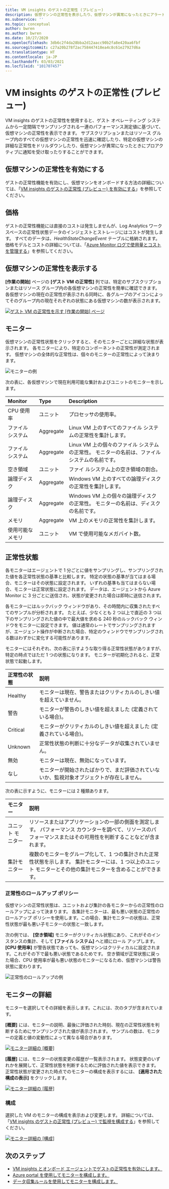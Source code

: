 ```yaml
---
title: VM insights のゲストの正常性 (プレビュー)
description: 仮想マシンの正常性を表示したり、仮想マシンが異常になったときにアラートを受信したりする方法を含む、VM insights の正常性機能の概要。
ms.subservice: ''
ms.topic: conceptual
author: bwren
ms.author: bwren
ms.date: 10/27/2020
ms.openlocfilehash: 3db6c2f4da28bba2d12aacc90b2fa8e420aa6fbf
ms.sourcegitcommit: c27a20b278f2ac758447418ea4c8c61e27927d6a
ms.translationtype: HT
ms.contentlocale: ja-JP
ms.lasthandoff: 03/03/2021
ms.locfileid: "101707457"
---
```

# <a name="vm-insights-guest-health-preview"></a>VM insights のゲストの正常性 (プレビュー)
VM insights のゲストの正常性を使用すると、ゲスト オペレーティング システムから一定間隔でサンプリングされる一連のパフォーマンス測定値に基づいて、仮想マシンの正常性を表示できます。 サブスクリプションまたはリソース グループ内のすべての仮想マシンの正常性を迅速に確認したり、特定の仮想マシンの詳細な正常性をドリルダウンしたり、仮想マシンが異常になったときにプロアクティブに通知を受け取ったりすることができます。 

## <a name="enable-virtual-machine-health"></a>仮想マシンの正常性を有効にする
ゲストの正常性機能を有効にし、仮想マシンをオンボードする方法の詳細については、「[VM insights のゲストの正常性 (プレビュー) を有効にする](vminsights-health-enable.md)」を参照してください。

## <a name="pricing"></a>価格
ゲストの正常性機能には直接のコストは発生しませんが、Log Analytics ワークスペースの正常性状態データのインジェストとストレージにはコストが発生します。 すべてのデータは、*HealthStateChangeEvent* テーブルに格納されます。 価格モデルとコストの詳細については、「[Azure Monitor ログで使用量とコストを管理する](../logs/manage-cost-storage.md)」を参照してください。

## <a name="view-virtual-machine-health"></a>仮想マシンの正常性を表示する
**[作業の開始]** ページの **[ゲスト VM の正常性]** 列では、特定のサブスクリプションまたはリソース グループ内の各仮想マシンの正常性を簡単に確認できます。 各仮想マシンの現在の正常性が表示される同時に、各グループのアイコンによってそのグループ内の現在それぞれの状態にある仮想マシンの数が表示されます。

[![ゲスト VM の正常性を示す [作業の開始] ページ](media/vminsights-health-overview/get-started-page.png)](media/vminsights-health-overview/get-started-page.png#lightbox)


## <a name="monitors"></a>モニター
仮想マシンの正常性状態をクリックすると、そのモニターごとに詳細な状態が表示されます。 各モニターにより、特定のコンポーネントの正常性が測定されます。 仮想マシンの全体的な正常性は、個々のモニターの正常性によって決まります。 

![モニターの例](media/vminsights-health-overview/monitors.png)

次の表に、各仮想マシンで現在利用可能な集計およびユニットのモニターを示します。 

| Monitor | Type | Description |
|:---|:---|:---|
| CPU 使用率 | ユニット | プロセッサの使用率。 |
| ファイル システム | Aggregate | Linux VM 上のすべてのファイル システムの正常性を集計します。 |
| ファイル システム  | Aggregate | Linux VM 上の個々のファイル システムの正常性。 モニターの名前は、ファイル システムの名前です。 |
| 空き領域 | ユニット | ファイ ルシステム上の空き領域の割合。 |
| 論理ディスク | Aggregate | Windows VM 上のすべての論理ディスクの正常性を集計します。 |
| 論理ディスク  | Aggregate | Windows VM 上の個々の論理ディスクの正常性。 モニターの名前は、ディスクの名前です。 |
| メモリ | Aggregate | VM 上のメモリの正常性を集計します。 |
| 使用可能なメモリ | ユニット | VM で使用可能なメガバイト数。 |

## <a name="health-states"></a>正常性状態
各モニターはエージェントで 1 分ごとに値をサンプリングし、サンプリングされた値を各正常性状態の基準と比較します。 特定の状態の基準が当てはまる場合、モニターはその状態に設定されます。 いずれの基準も当てはまらない場合、モニターは正常状態に設定されます。 データは、エージェントから Azure Monitor に 3 分ごとに送信され、状態が変更された場合は即時に送信されます。

各モニターにはルックバック ウィンドウがあり、その時間内に収集されたすべてのサンプルが分析されます。 たとえば、少なくとも 2 つ以上で直近の 3 つ以下のサンプリングされた値の中で最大値を求める 240 秒のルックバック ウィンドウをモニターに設定できます。 値は通常のレートでサンプリングされますが、エージェント操作が中断された場合、特定のウィンドウでサンプリングされる数はわずかに変化する可能性があります。

モニターにはそれぞれ、次の表に示すような取り得る正常性状態がありますが、特定の時点ではただ 1 つの状態になります。 モニターが初期化されると、正常状態で起動します。

| 正常性の状態 | 説明 |
|:---|:---|
| Healthy  | モニターは現在、警告またはクリティカルのしきい値を超えていません。 |
| 警告  | モニターが警告のしきい値を超えました (定義されている場合)。 |
| Critical | モニターがクリティカルのしきい値を超えました (定義されている場合)。 |
| Unknown  | 正常性状態の判断に十分なデータが収集されていません。 |
| 無効 | モニターは現在、無効になっています。 |
| なし     | モニターが開始されたばかりで、まだ評価されていないか、監視対象オブジェクトが存在しません。 |



次の表に示すように、モニターには 2 種類あります。

| モニター | 説明 |
|:---|:---|
| ユニット モニター | リソースまたはアプリケーションの一部の側面を測定します。 パフォーマンス カウンターを調べて、リソースのパフォーマンスまたはその可用性を判断することなどが含まれます。 |
| 集計モニター | 複数のモニターをグループ化して、1 つの集計された正常性状態を示します。 集計モニターには、1 つ以上のユニット モニターとその他の集計モニターを含めることができます。 |


  
### <a name="health-rollup-policy"></a>正常性のロールアップ ポリシー
仮想マシンの正常性状態は、ユニットおよび集計の各モニターからの正常性のロールアップによって決まります。 各集計モニターは、最も悪い状態の正常性のロールアップ ポリシーを使用します。この場合、集計モニターの状態は、正常性状態が最も悪い子モニターの状態と一致します。  

次の例では、 **[空き領域]** モニターがクリティカル状態にあり、これがそのインスタンスの集計、そして **[ファイル システム]** へと順にロール アップします。 **[CPU 使用率]** が警告状態であっても、仮想マシンはクリティカルに設定されます。これがその下で最も悪い状態であるためです。 空き領域が正常状態に戻った場合、CPU 使用率が最も悪い状態のモニターになるため、仮想マシンは警告状態に変わります。

![正常性のロールアップの例](media/vminsights-health-overview/health-rollup-example.png)


## <a name="monitor-details"></a>モニターの詳細
モニターを選択してその詳細を表示します。これには、次のタブが含まれています。

**[概要]** には、モニターの説明、最後に評価された時刻、現在の正常性状態を判断するためにサンプリングされた値が表示されます。 サンプルの数は、モニターの定義と値の変動性によって異なる場合があります。

[![モニター詳細の [概要]](media/vminsights-health-overview/monitor-details-overview.png)](media/vminsights-health-overview/monitor-details-overview.png#lightbox)

**[履歴]** には、モニターの状態変更の履歴が一覧表示されます。 状態変更のいずれかを展開して、正常性状態を判断するために評価された値を表示できます。 正常性状態が変更された時点でのモニターの構成を表示するには、 **[適用された構成の表示]** をクリックします。



[![モニター詳細の [履歴]](media/vminsights-health-overview/monitor-details-history.png)](media/vminsights-health-overview/monitor-details-history.png#lightbox)

### <a name="configuration"></a>構成
選択した VM のモニターの構成を表示および変更します。 詳細については、「[VM insights のゲストの正常性 (プレビュー) で監視を構成する](vminsights-health-enable.md)」を参照してください。

[![モニター詳細の [構成]](media/vminsights-health-overview/monitor-details-configuration.png)](media/vminsights-health-overview/monitor-details-configuration.png#lightbox)




## <a name="next-steps"></a>次のステップ

- [VM insights とオンボード エージェントでゲストの正常性を有効にします。](vminsights-health-enable.md)
- [Azure portal を使用してモニターを構成します。](vminsights-health-configure.md)
- [データ収集ルールを使用してモニターを構成します。](vminsights-health-configure-dcr.md)